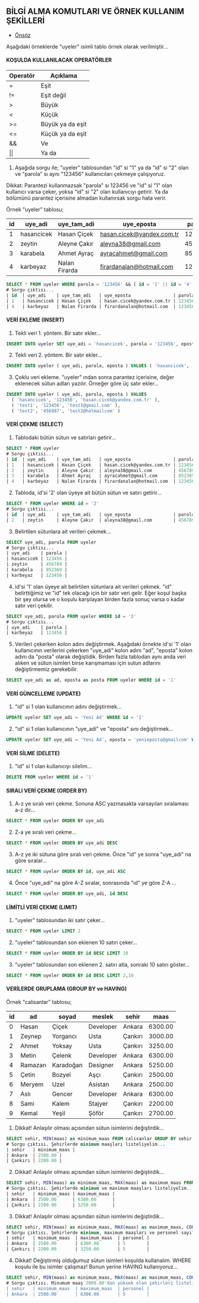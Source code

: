 ## BİLGİ ALMA KOMUTLARI VE ÖRNEK KULLANIM ŞEKİLLERİ

- [Önsöz](https://github.com/cicekhasan/DersNotlarim)



Aşağıdaki örneklerde "uyeler" isimli tablo örnek olarak verilmiştir...

#### KOŞULDA KULLANILACAK OPERATÖRLER

| Operatör | Açıklama         |
| ---      | ---              |
| =        | Eşit             |
| !=       | Eşit değil       |
| >        | Büyük            |
| <        | Küçük            |
| >=       | Büyük ya da eşit |
| <=       | Küçük ya da eşit |
| &&       | Ve               |
| \|\|     | Ya da            |

1. Aşağıda sorgu ile; "uyeler" tablosundan "id" si "1" ya da "id" si "2" olan ve "parola" sı aynı "123456" kullanıcıları çekmeye çalışıyoruz. 

Dikkat: Parantezi kullanmazsak "parola" sı 123456 ve "id" si "1" olan kullanıcı varsa çeker, yoksa "id" si "2" olan kullanıcıyı getirir. Ya da bölümünü parantez içerisine almadan kullanırsak sorgu hata verir.

Örnek "uyeler" tablosu;

| id  | uye_adi    | uye_tam_adi   | uye_eposta                | parola | yetki |
| --- | ---        | ---           | ---                       | ---    | ---   |
| 1   | hasancicek | Hasan Çiçek   | hasan.cicek@yandex.com.tr | 123456 | 1     |
| 2   | zeytin     | Aleyne Çakır  | aleyna38@gmail.com        | 456789 | 2     |
| 3   | karabela   | Ahmet Ayraç   | ayracahmet@gmail.com      | 852369 | 2     |
| 4   | karbeyaz   | Nalan Firarda | firardanalan@hotmail.com  | 123456 | 2     |

```sql
SELECT * FROM uyeler WHERE parola = '123456' && ( id = '1' || id = '4' )
# Sorgu çıktısı...
| id  | uye_adi    | uye_tam_adi   | uye_eposta                | parola | yetki |
| 1   | hasancicek | Hasan Çiçek   | hasan.cicek@yandex.com.tr | 123456 | 1     |
| 4   | karbeyaz   | Nalan Firarda | firardanalan@hotmail.com  | 123456 | 2     |
```

#### VERİ EKLEME (INSERT)

1. Tekli veri 1. yöntem. Bir satır ekler...

```sql
INSERT INTO uyeler SET uye_adi = 'hasancicek', parola = '123456', eposta = 'hasan.cicek@yandex.com.tr'
```

2. Tekli veri 2. yöntem. Bir satır ekler...

```sql
INSERT INTO uyeler ( uye_adi, parola, eposta ) VALUES ( 'hasancicek', '123456', 'hasan.cicek@yandex.com.tr' )
```

3. Çoklu veri ekleme. "uyeler" ından sonra parantez içerisine, değer eklenecek sütun adları yazılır. Örneğer göre üç satır ekler...

```sql
INSERT INTO uyeler ( uye_adi, parola, eposta ) VALUES 
  ( 'hasancicek', '123456', 'hasan.cicek@yandex.com.tr' ), 
  ( 'test1', '123456', 'test1@gmail.com' ), 
  ( 'test2', '456987', 'test2@hotmailcom' )
```

#### VERİ ÇEKME (SELECT)

1. Tablodaki bütün sütun ve satırları getirir...

```sql
SELECT * FROM uyeler
# Sorgu çıktısı...
| id  | uye_adi    | uye_tam_adi   | uye_eposta                | parola | yetki |
| 1   | hasancicek | Hasan Çiçek   | hasan.cicek@yandex.com.tr | 123456 | 1     |
| 2   | zeytin     | Aleyne Çakır  | aleyna38@gmail.com        | 456789 | 2     |
| 3   | karabela   | Ahmet Ayraç   | ayracahmet@gmail.com      | 852369 | 2     |
| 4   | karbeyaz   | Nalan Firarda | firardanalan@hotmail.com  | 123456 | 2     |
```

2. Tabloda, id'si '2' olan üyeye ait bütün sütun ve satırı getirir...

```sql
SELECT * FROM uyeler WHERE id = '2'
# Sorgu çıktısı...
| id  | uye_adi    | uye_tam_adi   | uye_eposta                | parola | yetki |
| 2   | zeytin     | Aleyne Çakır  | aleyna38@gmail.com        | 456789 | 2     |
```

3. Belirtilen sütunlara ait verileri çekmek...

```sql
SELECT uye_adi, parola FROM uyeler
# Sorgu çıktısı...
| uye_adi    | parola |
| hasancicek | 123456 |
| zeytin     | 456789 |
| karabela   | 852369 |
| karbeyaz   | 123456 |
```

4. id'si '1' olan üyeye ait belirtilen sütunlara ait verileri çekmek. "id" belirttiğimiz ve "id" tek olacağı için bir satır veri gelir. Eğer koşul başka bir şey olursa ve o koşulu karşılayan birden fazla sonuç varsa o kadar satır veri çekilir.

```sql
SELECT uye_adi, parola FROM uyeler WHERE id = '3'
# Sorgu çıktısı...
| uye_adi    | parola |
| karbeyaz   | 123456 |
```

5. Verileri çekerken kolon adını değiştirmek. Aşağıdaki örnekte id'si '1' olan kullanıcının verilerini çekerken "uye_adi" kolon adını "ad", "eposta" kolon adını da "posta" olarak değiştidik. Birden fazla tablodan aynı anda veri alıken ve sütun isimleri birse karışmaması için sutun adlarını değiştirmemiz gerekebilir.

```sql
SELECT uye_adi as ad, eposta as posta FROM uyeler WHERE id = '1'
```

#### VERİ GÜNCELLEME (UPDATE)

1. "id" si 1 olan kullanıcının adını değiştirmek...

```sql
UPDATE uyeler SET uye_adi = 'Yeni Ad' WHERE id = '1'
```

2. "id" si 1 olan kullanıcının "uye_adi" ve "eposta" sını değiştirmek...

```sql
UPDATE uyeler SET uye_adi = 'Yeni Ad', eposta = 'yenieposta@gmailcom' WHERE id = '1'
```

#### VERİ SİLME (DELETE)

1. "id" si 1 olan kullanıcıyı silelim...

```sql
DELETE FROM uyeler WHERE id = '1'
```

#### SIRALI VERİ ÇEKME (ORDER BY)

1. A-z ye sıralı veri çekme. Sonuna ASC yazmasakta varsayılan sıralaması a-z dir...

```sql
SELECT * FROM uyeler ORDER BY uye_adi
```

2. Z-a ye sıralı veri çekme...

```sql
SELECT * FROM uyeler ORDER BY uye_adi DESC
```

3. A-z ye iki sütuna göre sıralı veri çekme. Önce "id" ye sonra "uye_adi" na göre sıralar...

```sql
SELECT * FROM uyeler ORDER BY id, uye_adi ASC
```

4. Önce "uye_adi" na göre A-Z sıralar, sonrasında "id" ye göre Z-A ...

```sql
SELECT * FROM uyeler ORDER BY uye_adi, id DESC
```

#### LİMİTLİ VERİ ÇEKME (LIMIT)

1. "uyeler" tablosundan iki satır çeker...

```sql
SELECT * FROM uyeler LIMIT 2
```

2. "uyeler" tablosundan son eklenen 10 satırı çeker...

```sql
SELECT * FROM uyeler ORDER BY id DESC LIMIT 10
```

3. "uyeler" tablosundan son eklenen 2. satırı atla, sonraki 10 satırı göster...

```sql
SELECT * FROM uyeler ORDER BY id DESC LIMIT 2,10
```

#### VERİLERDE GRUPLAMA (GROUP BY ve HAVING)

Örnek "calisanlar" tablosu;


| id  | ad      | soyad     | meslek    | sehir   | maas    |
| --- | ---     | ---       | ---       | ---     | ---     |
| 0   | Hasan   | Çiçek     | Developer | Ankara  | 6300.00 |
| 1   | Zeynep  | Yorgancı  | Usta      | Çankırı | 3000.00 |
| 2   | Ahmet   | Yoksay    | Usta      | Çankırı | 3250.00 |
| 3   | Metin   | Çelenk    | Developer | Ankara  | 6300.00 |
| 4   | Ramazan | Karadoğan | Designer  | Ankara  | 5250.00 |
| 5   | Çetin   | Bozyel    | Aşçı      | Çankırı | 2500.00 |
| 6   | Meryem  | Uzel      | Asistan   | Ankara  | 2500.00 |
| 7   | Aslı    | Gencer    | Developer | Ankara  | 6300.00 |
| 8   | Sami    | Kalem     | Stajyer   | Çankırı | 2200.00 |
| 9  | Kemal   | Yeşil     | Şöför     | Çankırı | 2700.00 |

1. Dikkat! Anlaşılır olması açısından sütun isimlerini değiştirdik...

```sql
SELECT sehir, MIN(maas) as minimum_maas FROM calisanlar GROUP BY sehir
# Sorgu çıktısı. Şehirlerde minimum maaşları listeliyelim...
| sehir   | minimum_maas |
| Ankara  | 2500.00 |
| Çankırı | 2200.00 |
```

2. Dikkat! Anlaşılır olması açısından sütun isimlerini değiştirdik...

```sql
SELECT sehir, MIN(maas) as minimum_maas, MAX(maas) as maximum_maas FROM calisanlar GROUP BY sehir
# Sorgu çıktısı. Şehirlerde minimum ve maximum maaşları listeliyelim...
| sehir   | minimum_maas | maximum_maas |
| Ankara  | 2500.00      | 6300.00      |
| Çankırı | 2200.00      | 3250.00      |
```

3. Dikkat! Anlaşılır olması açısından sütun isimlerini değiştirdik...

```sql
SELECT sehir, MIN(maas) as minimum_maas, MAX(maas) as maximum_maas, COUNT(id) as personel FROM calisanlar GROUP BY sehir
# Sorgu çıktısı. Şehirlerde minimum, maximum maaşları ve personel sayılarını listeliyelim...
| sehir   | minimum_maas  | maximum_maas  | personel |
| Ankara  | 2500.00       | 6300.00       | 5        |
| Çankırı | 2200.00       | 3250.00       | 5        |
```

4. Dikkat! Değiştirmiş olduğumuz sütun isimleri koşulda kullanalım. WHERE koşulu ile bu isimler çalışmaz! Bunun yerine HAVING kullanıyoruz...

```sql
SELECT sehir, MIN(maas) as minimum_maas, MAX(maas) as maximum_maas, COUNT(id) as personel FROM calisanlar GROUP BY sehir HAVING minimum_maas > 2300
# Sorgu çıktısı. Minumum maaş 2000.00'dan yüksek olan şehirleri listeliyelim...
| sehir   | minimum_maas  | maximum_maas  | personel |
| Ankara  | 2500.00       | 6300.00       | 5        |
```


